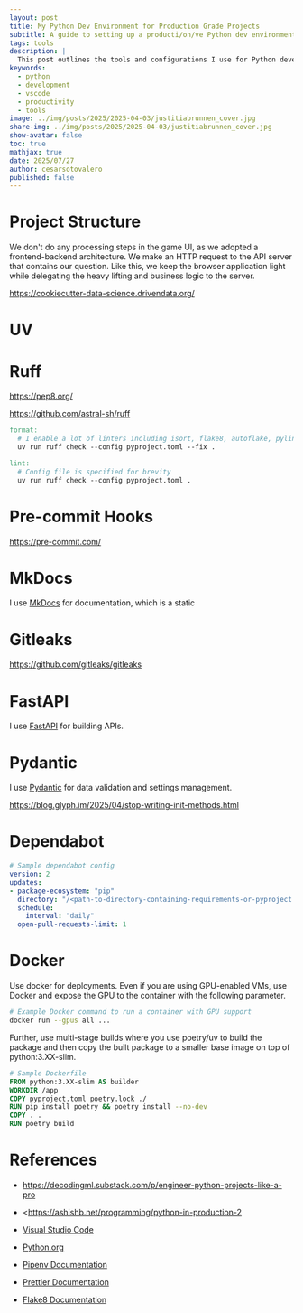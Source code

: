 ```yaml
---
layout: post
title: My Python Dev Environment for Production Grade Projects
subtitle: A guide to setting up a producti/on/ve Python dev environment
tags: tools
description: |
  This post outlines the tools and configurations I use for Python development, focusing on productivity and efficiency.
keywords:
  - python
  - development
  - vscode
  - productivity
  - tools
image: ../img/posts/2025/2025-04-03/justitiabrunnen_cover.jpg
share-img: ../img/posts/2025/2025-04-03/justitiabrunnen_cover.jpg
show-avatar: false
toc: true
mathjax: true
date: 2025/07/27
author: cesarsotovalero
published: false
---
```


# Project Structure

We don't do any processing steps in the game UI, as we adopted a frontend-backend architecture.
We make an HTTP request to the API server that contains our question.
Like this, we keep the browser application light while delegating the heavy lifting and business logic to the server.

<https://cookiecutter-data-science.drivendata.org/>

# UV

# Ruff

<https://pep8.org/>

<https://github.com/astral-sh/ruff>

```makefile
format:
  # I enable a lot of linters including isort, flake8, autoflake, pylint equivalent and others
  uv run ruff check --config pyproject.toml --fix .

lint:
  # Config file is specified for brevity
  uv run ruff check --config pyproject.toml .
```

# Pre-commit Hooks

<https://pre-commit.com/>

# MkDocs

I use [MkDocs](https://www.mkdocs.org/) for documentation, which is a static

# Gitleaks

<https://github.com/gitleaks/gitleaks>

# FastAPI

I use [FastAPI](https://fastapi.tiangolo.com/) for building APIs.

# Pydantic

I use [Pydantic](https://pydantic-docs.helpmanual.io/) for data validation and settings management.

<https://blog.glyph.im/2025/04/stop-writing-init-methods.html>

# Dependabot

```yml
# Sample dependabot config
version: 2
updates:
- package-ecosystem: "pip"
  directory: "/<path-to-directory-containing-requirements-or-pyproject.toml>"
  schedule:
    interval: "daily"
  open-pull-requests-limit: 1
```

# Docker

Use docker for deployments.
Even if you are using GPU-enabled VMs, use Docker and expose the GPU to the container with the following parameter.

```bash
# Example Docker command to run a container with GPU support
docker run --gpus all ...
```

Further, use multi-stage builds where you use poetry/uv to build the package and then copy the built package to a smaller base image on top of python:3.XX-slim.

```dockerfile
# Sample Dockerfile
FROM python:3.XX-slim AS builder
WORKDIR /app
COPY pyproject.toml poetry.lock ./
RUN pip install poetry && poetry install --no-dev
COPY . .
RUN poetry build
```

# References

- <https://decodingml.substack.com/p/engineer-python-projects-like-a-pro>
- <<https://ashishb.net/programming/python-in-production-2>

- [Visual Studio Code](https://code.visualstudio.com/)
- [Python.org](https://www.python.org/)
- [Pipenv Documentation](https://pipenv.pypa.io/en/latest/)
- [Prettier Documentation](https://prettier.io/docs/en/index.html)
- [Flake8 Documentation](https://flake8.pycqa.org/en/latest/)
